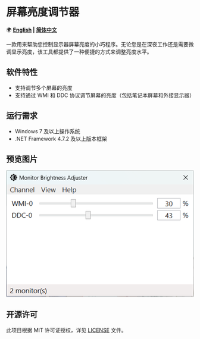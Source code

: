 ﻿# 屏幕亮度调节器

🌍 **[English](README.md) | [简体中文](README-CN.md)**

一款用来帮助您控制显示器屏幕亮度的小巧程序。无论您是在深夜工作还是需要微调显示亮度，该工具都提供了一种便捷的方式来调整亮度水平。

## 软件特性

- 支持调节多个屏幕的亮度
- 支持通过 WMI 和 DDC 协议调节屏幕的亮度（包括笔记本屏幕和外接显示器）

## 运行需求

- Windows 7 及以上操作系统
- .NET Framework 4.7.2 及以上版本框架

## 预览图片

![Preview1](Previews/Preview1.png)

## 开源许可

此项目根据 MIT 许可证授权，详见 [LICENSE](LICENSE.md) 文件。
